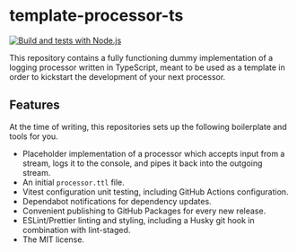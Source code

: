 # template-processor-ts

[![Build and tests with Node.js](https://github.com/rdf-connect/template-processor-ts/actions/workflows/build-test.yml/badge.svg)](https://github.com/rdf-connect/template-processor-ts/actions/workflows/build-test.yml)

This repository contains a fully functioning dummy implementation of a logging processor written in TypeScript, meant to be used as a template in order to kickstart the development of your next processor.

## Features

At the time of writing, this repositories sets up the following boilerplate and tools for you.

- Placeholder implementation of a processor which accepts input from a stream, logs it to the console, and pipes it back into the outgoing stream.
- An initial `processor.ttl` file.
- Vitest configuration unit testing, including GitHub Actions configuration.
- Dependabot notifications for dependency updates.
- Convenient publishing to GitHub Packages for every new release.
- ESLint/Prettier linting and styling, including a Husky git hook in combination with lint-staged.
- The MIT license.
